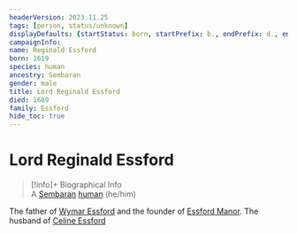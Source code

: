```yaml
---
headerVersion: 2023.11.25
tags: [person, status/unknown]
displayDefaults: {startStatus: born, startPrefix: b., endPrefix: d., endStatus: died}
campaignInfo:
name: Reginald Essford
born: 1619
species: human
ancestry: Sembaran
gender: male
title: Lord Reginald Essford
died: 1689
family: Essford
hide_toc: true
---
```

# Lord Reginald Essford
>[!info]+ Biographical Info  
> A [Sembaran](<../../gazetteer/greater-sembara/sembara/sembara.md>) [human](<../../species/humans/humans.md>) (he/him)  
> 

The father of [Wymar Essford](<../sembarans/wymar-essford.md>) and the founder of [Essford Manor](<../../gazetteer/greater-sembara/sembara/barony-of-aveil/cleenseau-region/cleenseau/essford-manor.md>). The husband of [Celine Essford](<./celine-essford.md>)